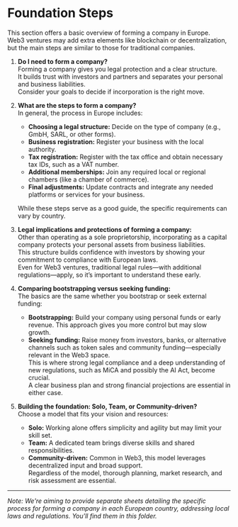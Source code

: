 # Foundation Steps

This section offers a basic overview of forming a company in Europe.  
Web3 ventures may add extra elements like blockchain or decentralization,  
but the main steps are similar to those for traditional companies.

1. **Do I need to form a company?**  
   Forming a company gives you legal protection and a clear structure.  
   It builds trust with investors and partners and separates your personal and business liabilities.  
   Consider your goals to decide if incorporation is the right move.

2. **What are the steps to form a company?**  
   In general, the process in Europe includes:  
   - **Choosing a legal structure:** Decide on the type of company (e.g., GmbH, SARL, or other forms).  
   - **Business registration:** Register your business with the local authority.  
   - **Tax registration:** Register with the tax office and obtain necessary tax IDs, such as a VAT number.  
   - **Additional memberships:** Join any required local or regional chambers (like a chamber of commerce).  
   - **Final adjustments:** Update contracts and integrate any needed platforms or services for your business.

   While these steps serve as a good guide, the specific requirements can vary by country.

3. **Legal implications and protections of forming a company:**  
   Other than operating as a sole proprietorship, incorporating as a capital company protects your personal assets from business liabilities.  
   This structure builds confidence with investors by showing your commitment to compliance with European laws.  
   Even for Web3 ventures, traditional legal rules—with additional regulations—apply, so it’s important to understand these early.

4. **Comparing bootstrapping versus seeking funding:**  
   The basics are the same whether you bootstrap or seek external funding:  
   - **Bootstrapping:** Build your company using personal funds or early revenue. This approach gives you more control but may slow growth.  
   - **Seeking funding:** Raise money from investors, banks, or alternative channels such as token sales and community funding—especially relevant in the Web3 space.  
     This is where strong legal compliance and a deep understanding of new regulations, such as MiCA and possibly the AI Act, become crucial.  
   A clear business plan and strong financial projections are essential in either case.

5. **Building the foundation: Solo, Team, or Community-driven?**  
   Choose a model that fits your vision and resources:  
   - **Solo:** Working alone offers simplicity and agility but may limit your skill set.  
   - **Team:** A dedicated team brings diverse skills and shared responsibilities.  
   - **Community-driven:** Common in Web3, this model leverages decentralized input and broad support.  
   Regardless of the model, thorough planning, market research, and risk assessment are essential.

---

*Note: We're aiming to provide separate sheets detailing the specific process for forming a company in each European country, addressing local laws and regulations. You'll find them in this folder.*
